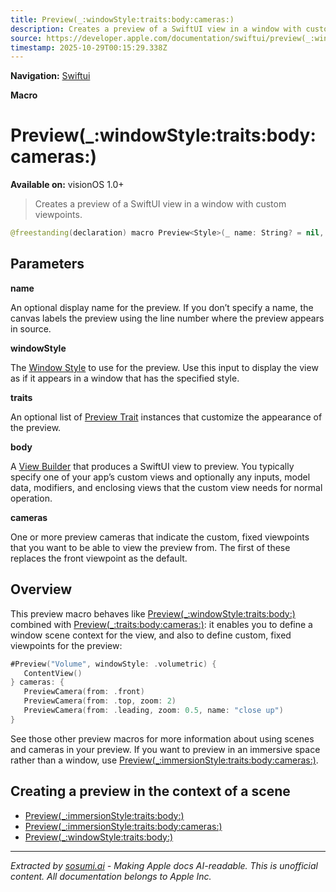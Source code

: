 ```yaml
---
title: Preview(_:windowStyle:traits:body:cameras:)
description: Creates a preview of a SwiftUI view in a window with custom viewpoints.
source: https://developer.apple.com/documentation/swiftui/preview(_:windowstyle:traits:body:cameras:)
timestamp: 2025-10-29T00:15:29.338Z
---
```


**Navigation:** [Swiftui](/documentation/swiftui)

**Macro**

# Preview(_:windowStyle:traits:body:cameras:)

**Available on:** visionOS 1.0+

> Creates a preview of a SwiftUI view in a window with custom viewpoints.

```swift
@freestanding(declaration) macro Preview<Style>(_ name: String? = nil, windowStyle: Style, traits: PreviewTrait<Preview.ViewTraits>..., @ViewBuilder body: @escaping @MainActor () -> any View, @PreviewCameraBuilder cameras: () -> [PreviewCamera]) where Style : WindowStyle
```

## Parameters

**name**

An optional display name for the preview. If you don’t specify a name, the canvas labels the preview using the line number where the preview appears in source.



**windowStyle**

The [Window Style](/documentation/swiftui/windowstyle) to use for the preview. Use this input to display the view as if it appears in a window that has the specified style.



**traits**

An optional list of [Preview Trait](/documentation/DeveloperToolsSupport/PreviewTrait) instances that customize the appearance of the preview.



**body**

A [View Builder](/documentation/swiftui/viewbuilder) that produces a SwiftUI view to preview. You typically specify one of your app’s custom views and optionally any inputs, model data, modifiers, and enclosing views that the custom view needs for normal operation.



**cameras**

One or more preview cameras that indicate the custom, fixed viewpoints that you want to be able to view the preview from. The first of these replaces the front viewpoint as the default.



## Overview

This preview macro behaves like [Preview(_:windowStyle:traits:body:)](/documentation/swiftui/preview(_:windowstyle:traits:body:)) combined with [Preview(_:traits:body:cameras:)](/documentation/swiftui/preview(_:traits:body:cameras:)): it enables you to define a window scene context for the view, and also to define custom, fixed viewpoints for the preview:

```swift
#Preview("Volume", windowStyle: .volumetric) {
   ContentView()
} cameras: {
   PreviewCamera(from: .front)
   PreviewCamera(from: .top, zoom: 2)
   PreviewCamera(from: .leading, zoom: 0.5, name: "close up")
}
```

See those other preview macros for more information about using scenes and cameras in your preview. If you want to preview in an immersive space rather than a window, use [Preview(_:immersionStyle:traits:body:cameras:)](/documentation/swiftui/preview(_:immersionstyle:traits:body:cameras:)).

## Creating a preview in the context of a scene

- [Preview(_:immersionStyle:traits:body:)](/documentation/swiftui/preview(_:immersionstyle:traits:body:))
- [Preview(_:immersionStyle:traits:body:cameras:)](/documentation/swiftui/preview(_:immersionstyle:traits:body:cameras:))
- [Preview(_:windowStyle:traits:body:)](/documentation/swiftui/preview(_:windowstyle:traits:body:))

---

*Extracted by [sosumi.ai](https://sosumi.ai) - Making Apple docs AI-readable.*
*This is unofficial content. All documentation belongs to Apple Inc.*
